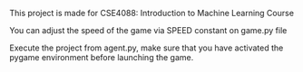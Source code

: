 This project is made for CSE4088: Introduction to Machine Learning Course

You can adjust the speed of the game via SPEED constant on game.py file

Execute the project from agent.py, make sure that you have activated the pygame environment before launching the game.
